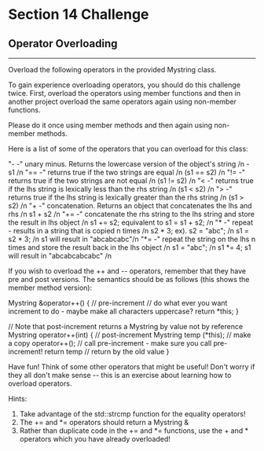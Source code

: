 # Section 14 Challenge
## Operator Overloading
-------------------------
Overload the following operators in the provided Mystring class.

To gain experience overloading operators, you should do this challenge twice.
First, overload the operators using member functions and then in another project overload the same operators again
using non-member functions.

Please do it once using member methods and then again using non-member methods.

Here is a list of some of the operators that you can overload for this class:

"- -" unary minus. Returns the lowercase version of the object's string /n
	-s1 /n
"== -" returns true if the two strings are equal /n
	(s1 == s2) /n
"!= -" returns true if the two strings are not equal /n
	(s1 != s2) /n
"< -" returns true if the lhs string is lexically less than the rhs string /n 
	(s1 < s2) /n
"> -" returns true if the lhs string is lexically greater than the rhs string /n
	(s1 > s2) /n
"+ -" concatenation. Returns an object that concatenates the lhs and rhs /n
	s1 + s2 /n
"+= -" concatenate the rhs string to the lhs string and store the result in lhs object /n
	s1 += s2;  equivalent to s1 = s1 + s2; /n
"* -" repeat - results in a string that is copied n times /n
	s2 * 3; ex). s2 = "abc"; /n
					s1 = s2 * 3; /n
					s1 will result in "abcabcabc"/n
"*= -" repeat the string on the lhs n times and store the result back in the lhs object /n
	s1 = "abc"; /n
	s1 *= 4;   s1 will result in "abcabcabcabc" /n

If you wish to overload the ++ and -- operators, remember that they have pre and post versions.
The semantics should be as follows (this shows the member method version):

Mystring &operator++() { // pre-increment
	// do what ever you want increment to do - maybe make all characters uppercase?
	return *this;
}

// Note that post-increment returns a Mystring by value not by reference 
Mystring operator++(int) { // post-increment
	Mystring temp (*this);  // make a copy
	operator++();   // call pre-increment - make sure you call pre-increment!
	return temp   // return by the old value
}

Have fun! Think of some other operators that might be useful!
Don't worry if they all don't  make sense -- this is an exercise about learning how to overload operators.

Hints:
1. Take advantage of the std::strcmp function for the equality operators!
2. The += and *= operators should return a Mystring &
3. Rather than duplicate code in the += and *= functions, use the + and * operators which you have already overloaded!
